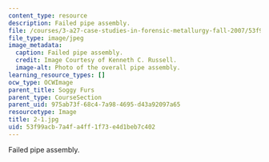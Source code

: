 ```yaml
---
content_type: resource
description: Failed pipe assembly.
file: /courses/3-a27-case-studies-in-forensic-metallurgy-fall-2007/53f99acb7a4fa4ff1f73e4d1beb7c402_2-1.jpg
file_type: image/jpeg
image_metadata:
  caption: Failed pipe assembly.
  credit: Image Courtesy of Kenneth C. Russell.
  image-alt: Photo of the overall pipe assembly.
learning_resource_types: []
ocw_type: OCWImage
parent_title: Soggy Furs
parent_type: CourseSection
parent_uid: 975ab73f-68c4-7a98-4695-d43a92097a65
resourcetype: Image
title: 2-1.jpg
uid: 53f99acb-7a4f-a4ff-1f73-e4d1beb7c402
---
```

Failed pipe assembly.

